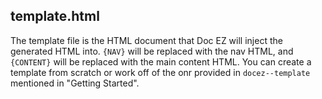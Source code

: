 ## template.html
The template file is the HTML document that Doc EZ will inject the generated HTML into. `{NAV}` will be replaced with the nav HTML, and `{CONTENT}` will be replaced with the main content HTML. You can create a template from scratch or work off of the onr provided in `docez--template` mentioned in "Getting Started".
